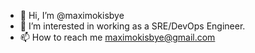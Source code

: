 - 👋 Hi, I’m @maximokisbye
- 👀 I’m interested in working as a SRE/DevOps Engineer.
- 📫 How to reach me maximokisbye@gmail.com

<!---
maximokisbye/maximokisbye is a ✨ special ✨ repository because its `README.md` (this file) appears on your GitHub profile.
You can click the Preview link to take a look at your changes.
--->
